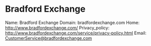 
# Bradford Exchange

Name: Bradford Exchange
Domain: bradfordexchange.com
Home: http://www.bradfordexchange.com/
Privacy_policy: http://www.bradfordexchange.com/service/privacy-policy.html
Email: CustomerService@bradfordexchange.com
